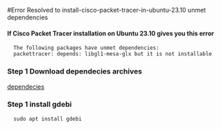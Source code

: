 #Error Resolved to install-cisco-packet-tracer-in-ubuntu-23.10 unmet dependencies

#### If Cisco Packet Tracer installation on Ubuntu 23.10 gives you this error

```
  The following packages have unmet dependencies:
  packettracer: depends: libgl1-mesa-glx but it is not installable
```

### Step 1 Download dependecies archives
  <a href= "https://github.com/PetrusNoleto/error-in-install-cisco-packet-tracer-in-ubuntu-23.10---guide-instalation/releases/tag/CiscoPacketTracerFixUnmetDependenciesUbuntu23.10" target="_blank">dependecies</a>


### Step 1 install gdebi

```
  sudo apt install gdebi
```

